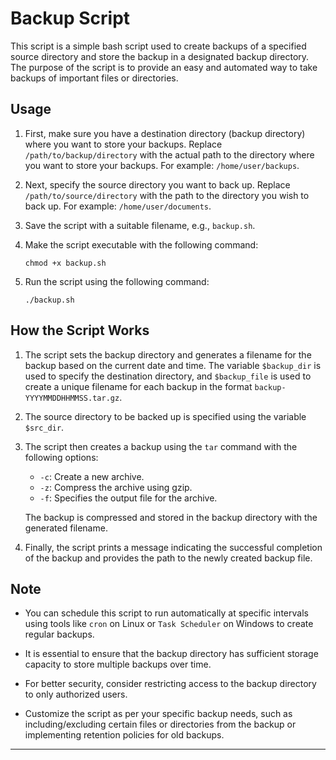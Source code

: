 # Backup Script

This script is a simple bash script used to create backups of a specified source directory and store the backup in a designated backup directory. The purpose of the script is to provide an easy and automated way to take backups of important files or directories.

## Usage

1. First, make sure you have a destination directory (backup directory) where you want to store your backups. Replace `/path/to/backup/directory` with the actual path to the directory where you want to store your backups. For example: `/home/user/backups`.

2. Next, specify the source directory you want to back up. Replace `/path/to/source/directory` with the path to the directory you wish to back up. For example: `/home/user/documents`.

3. Save the script with a suitable filename, e.g., `backup.sh`.

4. Make the script executable with the following command:
   ```
   chmod +x backup.sh
   ```

5. Run the script using the following command:
   ```
   ./backup.sh
   ```

## How the Script Works

1. The script sets the backup directory and generates a filename for the backup based on the current date and time. The variable `$backup_dir` is used to specify the destination directory, and `$backup_file` is used to create a unique filename for each backup in the format `backup-YYYYMMDDHHMMSS.tar.gz`.

2. The source directory to be backed up is specified using the variable `$src_dir`.

3. The script then creates a backup using the `tar` command with the following options:
   - `-c`: Create a new archive.
   - `-z`: Compress the archive using gzip.
   - `-f`: Specifies the output file for the archive.

   The backup is compressed and stored in the backup directory with the generated filename.

4. Finally, the script prints a message indicating the successful completion of the backup and provides the path to the newly created backup file.

## Note

- You can schedule this script to run automatically at specific intervals using tools like `cron` on Linux or `Task Scheduler` on Windows to create regular backups.

- It is essential to ensure that the backup directory has sufficient storage capacity to store multiple backups over time.

- For better security, consider restricting access to the backup directory to only authorized users.

- Customize the script as per your specific backup needs, such as including/excluding certain files or directories from the backup or implementing retention policies for old backups.

---
